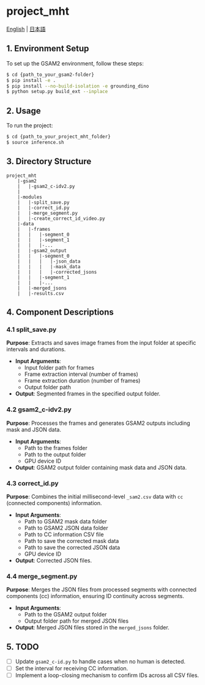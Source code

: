 # project_mht

[English](#english) | [日本語](README.md)

<a name="english"></a>
## 1. Environment Setup

To set up the GSAM2 environment, follow these steps:

```bash
$ cd {path_to_your_gsam2-folder}
$ pip install -e .
$ pip install --no-build-isolation -e grounding_dino
$ python setup.py build_ext --inplace
```

## 2. Usage

To run the project:

```bash
$ cd {path_to_your_project_mht_folder}
$ source inference.sh
```

## 3. Directory Structure

```
project_mht
    |-gsam2
    |   |-gsam2_c-idv2.py
    |
    |-modules
    |   |-split_save.py
    |   |-correct_id.py
    |   |-merge_segment.py
    |   |-create_correct_id_video.py
    |-data
    |   |-frames
    |   |   |-segment_0
    |   |   |-segment_1
    |   |   |-...
    |   |-gsam2_output
    |   |   |-segment_0
    |   |   |   |-json_data
    |   |   |   |-mask_data
    |   |   |   |-corrected_jsons
    |   |   |-segment_1
    |   |   |-...
    |   |-merged_jsons
    |   |-results.csv
```

## 4. Component Descriptions

### 4.1 split_save.py

**Purpose**: Extracts and saves image frames from the input folder at specific intervals and durations.

- **Input Arguments**:
  - Input folder path for frames
  - Frame extraction interval (number of frames)
  - Frame extraction duration (number of frames)
  - Output folder path
- **Output**: Segmented frames in the specified output folder.

### 4.2 gsam2_c-idv2.py

**Purpose**: Processes the frames and generates GSAM2 outputs including mask and JSON data.

- **Input Arguments**:
  - Path to the frames folder
  - Path to the output folder
  - GPU device ID
- **Output**: GSAM2 output folder containing mask data and JSON data.

### 4.3 correct_id.py

**Purpose**: Combines the initial millisecond-level `_sam2.csv` data with `cc` (connected components) information.

- **Input Arguments**:
  - Path to GSAM2 mask data folder
  - Path to GSAM2 JSON data folder
  - Path to CC information CSV file
  - Path to save the corrected mask data
  - Path to save the corrected JSON data
  - GPU device ID
- **Output**: Corrected JSON files.

### 4.4 merge_segment.py

**Purpose**: Merges the JSON files from processed segments with connected components (cc) information, ensuring ID continuity across segments.

- **Input Arguments**:
  - Path to the GSAM2 output folder
  - Output folder path for merged JSON files
- **Output**: Merged JSON files stored in the `merged_jsons` folder.

## 5. TODO

- [ ] Update `gsam2_c-id.py` to handle cases when no human is detected.
- [ ] Set the interval for receiving CC information.
- [ ] Implement a loop-closing mechanism to confirm IDs across all CSV files.
